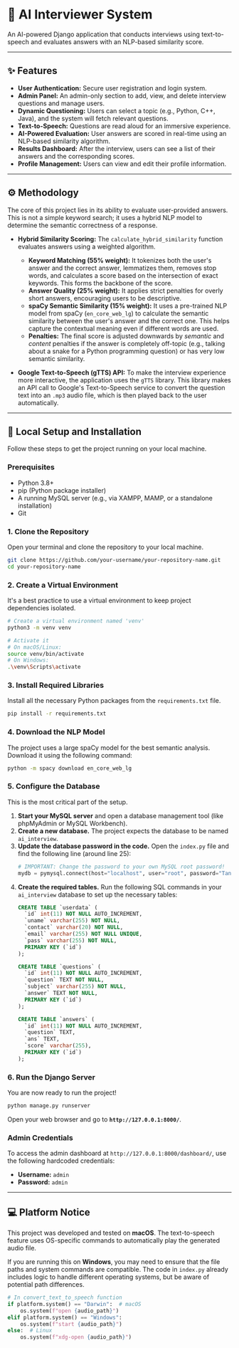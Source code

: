 # 🤖 AI Interviewer System

An AI-powered Django application that conducts interviews using text-to-speech and evaluates answers with an NLP-based similarity score.

-----

## ✨ Features

  * **User Authentication:** Secure user registration and login system.
  * **Admin Panel:** An admin-only section to add, view, and delete interview questions and manage users.
  * **Dynamic Questioning:** Users can select a topic (e.g., Python, C++, Java), and the system will fetch relevant questions.
  * **Text-to-Speech:** Questions are read aloud for an immersive experience.
  * **AI-Powered Evaluation:** User answers are scored in real-time using an NLP-based similarity algorithm.
  * **Results Dashboard:** After the interview, users can see a list of their answers and the corresponding scores.
  * **Profile Management:** Users can view and edit their profile information.

-----

## ⚙️ Methodology

The core of this project lies in its ability to evaluate user-provided answers. This is not a simple keyword search; it uses a hybrid NLP model to determine the semantic correctness of a response.

  * **Hybrid Similarity Scoring:** The `calculate_hybrid_similarity` function evaluates answers using a weighted algorithm.

      * **Keyword Matching (55% weight):** It tokenizes both the user's answer and the correct answer, lemmatizes them, removes stop words, and calculates a score based on the intersection of exact keywords. This forms the backbone of the score.
      * **Answer Quality (25% weight):** It applies strict penalties for overly short answers, encouraging users to be descriptive.
      * **spaCy Semantic Similarity (15% weight):** It uses a pre-trained NLP model from spaCy (`en_core_web_lg`) to calculate the semantic similarity between the user's answer and the correct one. This helps capture the contextual meaning even if different words are used.
      * **Penalties:** The final score is adjusted downwards by *semantic* and *content* penalties if the answer is completely off-topic (e.g., talking about a snake for a Python programming question) or has very low semantic similarity.

  * **Google Text-to-Speech (gTTS) API:** To make the interview experience more interactive, the application uses the `gTTS` library. This library makes an API call to Google's Text-to-Speech service to convert the question text into an `.mp3` audio file, which is then played back to the user automatically.

-----

## 🚀 Local Setup and Installation

Follow these steps to get the project running on your local machine.

### Prerequisites

  * Python 3.8+
  * pip (Python package installer)
  * A running MySQL server (e.g., via XAMPP, MAMP, or a standalone installation)
  * Git

### 1\. Clone the Repository

Open your terminal and clone the repository to your local machine.

```bash
git clone https://github.com/your-username/your-repository-name.git
cd your-repository-name
```

### 2\. Create a Virtual Environment

It's a best practice to use a virtual environment to keep project dependencies isolated.

```bash
# Create a virtual environment named 'venv'
python3 -m venv venv

# Activate it
# On macOS/Linux:
source venv/bin/activate
# On Windows:
.\venv\Scripts\activate
```

### 3\. Install Required Libraries

Install all the necessary Python packages from the `requirements.txt` file.

```bash
pip install -r requirements.txt
```

### 4\. Download the NLP Model

The project uses a large spaCy model for the best semantic analysis. Download it using the following command:

```bash
python -m spacy download en_core_web_lg
```

### 5\. Configure the Database

This is the most critical part of the setup.

1.  **Start your MySQL server** and open a database management tool (like phpMyAdmin or MySQL Workbench).
2.  **Create a new database.** The project expects the database to be named `ai_interview`.
3.  **Update the database password in the code.** Open the `index.py` file and find the following line (around line 25):
    ```python
    # IMPORTANT: Change the password to your own MySQL root password!
    mydb = pymysql.connect(host="localhost", user="root", password="Tanishq#22", database="ai_interview")
    ```
4.  **Create the required tables.** Run the following SQL commands in your `ai_interview` database to set up the necessary tables:
    ```sql
    CREATE TABLE `userdata` (
      `id` int(11) NOT NULL AUTO_INCREMENT,
      `uname` varchar(255) NOT NULL,
      `contact` varchar(20) NOT NULL,
      `email` varchar(255) NOT NULL UNIQUE,
      `pass` varchar(255) NOT NULL,
      PRIMARY KEY (`id`)
    );

    CREATE TABLE `questions` (
      `id` int(11) NOT NULL AUTO_INCREMENT,
      `question` TEXT NOT NULL,
      `subject` varchar(255) NOT NULL,
      `answer` TEXT NOT NULL,
      PRIMARY KEY (`id`)
    );

    CREATE TABLE `answers` (
      `id` int(11) NOT NULL AUTO_INCREMENT,
      `question` TEXT,
      `ans` TEXT,
      `score` varchar(255),
      PRIMARY KEY (`id`)
    );
    ```

### 6\. Run the Django Server

You are now ready to run the project\!

```bash
python manage.py runserver
```

Open your web browser and go to **`http://127.0.0.1:8000/`**.

### Admin Credentials

To access the admin dashboard at `http://127.0.0.1:8000/dashboard/`, use the following hardcoded credentials:

  * **Username:** `admin`
  * **Password:** `admin`

-----

## 💻 Platform Notice

This project was developed and tested on **macOS**. The text-to-speech feature uses OS-specific commands to automatically play the generated audio file.

If you are running this on **Windows**, you may need to ensure that the file paths and system commands are compatible. The code in `index.py` already includes logic to handle different operating systems, but be aware of potential path differences.

```python
# In convert_text_to_speech function
if platform.system() == "Darwin":  # macOS
    os.system(f"open {audio_path}")
elif platform.system() == "Windows":
    os.system(f"start {audio_path}")
else:  # Linux
    os.system(f"xdg-open {audio_path}")

```
